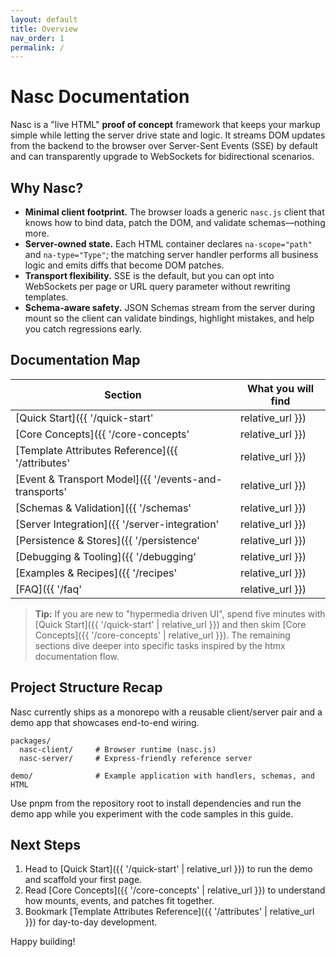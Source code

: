 ```yaml
---
layout: default
title: Overview
nav_order: 1
permalink: /
---
```


# Nasc Documentation

Nasc is a "live HTML" **proof of concept** framework that keeps your markup simple while letting the server drive state and logic. It streams DOM updates from the backend to the browser over Server-Sent Events (SSE) by default and can transparently upgrade to WebSockets for bidirectional scenarios.

## Why Nasc?

- **Minimal client footprint.** The browser loads a generic `nasc.js` client that knows how to bind data, patch the DOM, and validate schemas—nothing more.
- **Server-owned state.** Each HTML container declares `na-scope="path"` and `na-type="Type"`; the matching server handler performs all business logic and emits diffs that become DOM patches.
- **Transport flexibility.** SSE is the default, but you can opt into WebSockets per page or URL query parameter without rewriting templates.
- **Schema-aware safety.** JSON Schemas stream from the server during mount so the client can validate bindings, highlight mistakes, and help you catch regressions early.

## Documentation Map

| Section | What you will find |
| --- | --- |
| [Quick Start]({{ '/quick-start' | relative_url }}) | Spin up the demo, wire a page to handlers, and deploy.
| [Core Concepts]({{ '/core-concepts' | relative_url }}) | Learn how instances, bindings, events, and diffs interact.
| [Template Attributes Reference]({{ '/attributes' | relative_url }}) | Detailed behavior for every `na-*` attribute.
| [Event & Transport Model]({{ '/events-and-transports' | relative_url }}) | Understand how SSE/WS streams, payloads, and fallbacks work.
| [Schemas & Validation]({{ '/schemas' | relative_url }}) | How JSON Schema powers runtime validation and tooling.
| [Server Integration]({{ '/server-integration' | relative_url }}) | Use `attachNasc`, SSR middleware, and custom stores.
| [Persistence & Stores]({{ '/persistence' | relative_url }}) | Implement the store contract or plug in SQLite adapters.
| [Debugging & Tooling]({{ '/debugging' | relative_url }}) | Tips for tracing patches, schema overlays, and manifests.
| [Examples & Recipes]({{ '/recipes' | relative_url }}) | Patterns distilled from the bundled demo app.
| [FAQ]({{ '/faq' | relative_url }}) | Answers to the most common architectural questions.

> **Tip:** If you are new to "hypermedia driven UI", spend five minutes with [Quick Start]({{ '/quick-start' | relative_url }}) and then skim [Core Concepts]({{ '/core-concepts' | relative_url }}). The remaining sections dive deeper into specific tasks inspired by the htmx documentation flow.

## Project Structure Recap

Nasc currently ships as a monorepo with a reusable client/server pair and a demo app that showcases end-to-end wiring.

```
packages/
  nasc-client/     # Browser runtime (nasc.js)
  nasc-server/     # Express-friendly reference server

demo/              # Example application with handlers, schemas, and HTML
```

Use pnpm from the repository root to install dependencies and run the demo app while you experiment with the code samples in this guide.

## Next Steps

1. Head to [Quick Start]({{ '/quick-start' | relative_url }}) to run the demo and scaffold your first page.
2. Read [Core Concepts]({{ '/core-concepts' | relative_url }}) to understand how mounts, events, and patches fit together.
3. Bookmark [Template Attributes Reference]({{ '/attributes' | relative_url }}) for day-to-day development.

Happy building!
